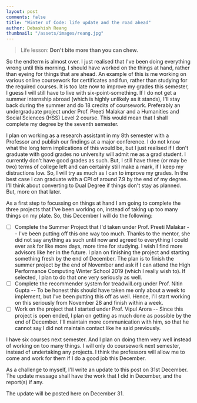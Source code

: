 ```yaml
---
layout: post
comments: false
title: "Winter of Code: life update and the road ahead"
author: Debashish Reang
thumbnail: "/assets/images/reang.jpg"
---
```


> Life lesson: **Don't bite more than you can chew.**

So the endterm is almost over. I just realised that I've been doing everything wrong until this morning. I should have worked on the things at hand, rather than eyeing for things that are ahead. An example of this is me working on various online coursework for certificates and fun, rather than studying for the required courses. It is too late now to improve my grades this semester, I guess I will still have to live with six-point-something. If I do not get a summer internship abroad (which is highly unlikely as it stands), I'll stay back during the summer and do 18 credits of coursework. Preferably an undergraduate project under Prof. Preeti Malakar and a Humanities and Social Sciences (HSS) Level 2 course. This would mean that I shall complete my degree by the seventh semester.

I plan on working as a research assistant in my 8th semester with a Professor and publish our findings at a major conference. I do not know what the long term implications of this would be, but I just realised if I don't graduate with good grades no university will admit me as a grad student. I currently don't have good grades as such. But, I still have three (or may be two) terms of college left and can certainly still make a mark, if I keep my distractions low. So, I will try as much as I can to improve my grades. In the best case I can graduate with a CPI of around 7.9 by the end of my degree. I'll think about converting to Dual Degree if things don't stay as planned. But, more on that later.

As a first step to focussing on things at hand I am going to complete the three projects that I've been working on, instead of taking up too many things on my plate. So, this December I will do the following:

* [ ] Complete the Summer Project that I'd taken under Prof. Preeti Malakar -- I've been putting off this one way too much. Thanks to the mentor, she did not say anything as such until now and agreed to everything I could ever ask for like more days, more time for studying. I wish I find more advisors like her in the future. I plan on finishing the project and starting something fresh by the end of December. The plan is to finish the summer project by the end of November and ask if I can attend the High Performance Computing Winter School 2019 (which I really wish to). If selected, I plan to do that one very seriously as well.
* [ ] Complete the recommender system for treadwill.org under Prof. Nitin Gupta -- To be honest this should have taken me only about a week to implement, but I've been putting this off as well. Hence, I'll start working on this seriously from November 28 and finish within a week.
* [ ] Work on the project that I started under Prof. Vipul Arora -- Since this project is open ended, I plan on getting as much done as possible by the end of December. I'll maintain more communication with him, so that he cannot say I did not maintain contact like he said previously.

I have six courses next semester. And I plan on doing them very well instead of working on too many things. I will only do coursework next semester, instead of undertaking any projects. I think the professors will allow me to come and work for them if I do a good job this December.

As a challenge to myself, I'll write an update to this post on 31st December. The update message shall have the work that I did in December, and the report(s) if any.
<div class="warning-msg">
The update will be posted here on December 31.
</div>
